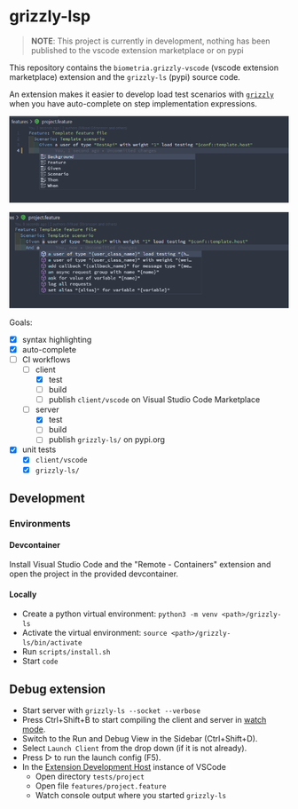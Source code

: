 # grizzly-lsp

> **NOTE**: This project is currently in development, nothing has been published to the vscode extension marketplace or on pypi

This repository contains the `biometria.grizzly-vscode` (vscode extension marketplace) extension and the `grizzly-ls` (pypi) source code.

An extension makes it easier to develop load test scenarios with [`grizzly`](https://biometria-se.github.io) when you have auto-complete on step implementation expressions.

![Screenshot of keyword auto-complete](./assets/images/screenshot-auto-complete-keywords.png)

![Screenshot of step expressions auto-complete](./assets/images/screenshot-auto-complete-step-expressions.png)

Goals:

-   [x] syntax highlighting
-   [x] auto-complete
-   [ ] CI workflows
    -   [ ] client
        -   [x] test
        -   [ ] build
        -   [ ] publish `client/vscode` on Visual Studio Code Marketplace
    -   [ ] server
        -   [x] test
        -   [ ] build
        -   [ ] publish `grizzly-ls/` on pypi.org
-   [x] unit tests
    -   [x] `client/vscode`
    -   [x] `grizzly-ls/`

## Development

### Environments

#### Devcontainer

Install Visual Studio Code and the "Remote - Containers" extension and open the project in the provided devcontainer.

#### Locally

-   Create a python virtual environment: `python3 -m venv <path>/grizzly-ls`
-   Activate the virtual environment: `source <path>/grizzly-ls/bin/activate`
-   Run `scripts/install.sh`
-   Start `code`

## Debug extension

-   Start server with `grizzly-ls --socket --verbose`
-   Press Ctrl+Shift+B to start compiling the client and server in [watch mode](https://code.visualstudio.com/docs/editor/tasks#:~:text=The%20first%20entry%20executes,the%20HelloWorld.js%20file.).
-   Switch to the Run and Debug View in the Sidebar (Ctrl+Shift+D).
-   Select `Launch Client` from the drop down (if it is not already).
-   Press ▷ to run the launch config (F5).
-   In the [Extension Development Host](https://code.visualstudio.com/api/get-started/your-first-extension#:~:text=Then%2C%20inside%20the%20editor%2C%20press%20F5.%20This%20will%20compile%20and%20run%20the%20extension%20in%20a%20new%20Extension%20Development%20Host%20window.) instance of VSCode
    -   Open directory `tests/project`
    -   Open file `features/project.feature`
    -   Watch console output where you started `grizzly-ls`
